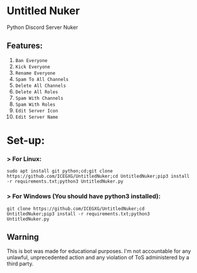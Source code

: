 # Untitled Nuker
Python Discord Server Nuker

## Features:
1. `Ban Everyone`
2. `Kick Everyone`
3. `Rename Everyone`
4. `Spam To All Channels`
5. `Delete All Channels`
6. `Delete All Roles`
7. `Spam With Channels`
8. `Spam With Roles`
9. `Edit Server Icon`
10. `Edit Server Name`  

# Set-up: 
### > For Linux:  
```
sudo apt install git python;cd;git clone https://github.com/ICEGXG/UntitledNuker;cd UntitledNuker;pip3 install -r requirements.txt;python3 UntitledNuker.py
```
### > For Windows (You should have python3 installed):
```
git clone https://github.com/ICEGXG/UntitledNuker;cd UntitledNuker;pip3 install -r requirements.txt;python3 UntitledNuker.py
```

## Warning
This is bot was made for educational purposes. I'm not accountable for any unlawful, unprecedented action and any violation of ToS administered by a third party.
